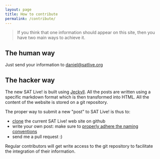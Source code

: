 ```yaml
---
layout: page
title: How to contribute
permalink: /contribute/
---
```


> If you think that one information should appear on this site, then you
> have two main ways to achieve it.

## The human way

Just send your information to [daniel@satlive.org](mailto:daniel@satlive.org)

## The hacker way

The new SAT Live! is built using [Jeckyll](http://jekyllrb.com). All the posts are written using a specific markdown format which is then transformed into HTML. All the content of the website is stored on a git repository.

The proper way to submit a new "post" to SAT Live! is thus to:

* [clone](https://github.com/satlive/website/fork) the current SAT Live! web site on github
* write your own post: make sure to [properly adhere the naming conventions](http://jekyllrb.com/docs/posts/)
* send me a pull request :)

Regular contributors will get write access to the git repository to facilitate the integration of their information.